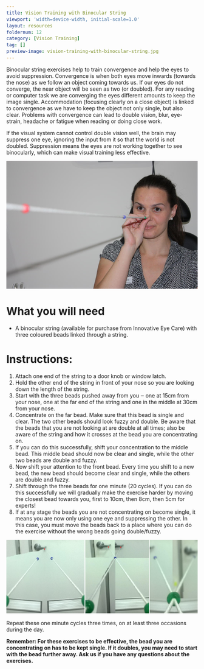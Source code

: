 ```yaml
---
title: Vision Training with Binocular String
viewport: 'width=device-width, initial-scale=1.0'
layout: resources
foldernum: 12
category: [Vision Training]
tag: []
preview-image: vision-training-with-binocular-string.jpg
---
```


Binocular string exercises help to train convergence and help the eyes to avoid suppression. Convergence is when both eyes move inwards (towards the nose) as we follow an object coming towards us. If our eyes do not converge, the near object will be seen as two (or doubled). For any reading or computer task we are converging the eyes different amounts to keep the image single. Accommodation (focusing clearly on a close object) is linked to convergence as we have to keep the object not only single, but also clear. Problems with convergence can lead to double vision, blur, eye-strain, headache or fatigue when reading or doing close work.

If the visual system cannot control double vision well, the brain may suppress one eye, ignoring the input from it so that the world is not doubled. Suppression means the eyes are not working together to see binocularly, which can make visual training less effective.

![](vision-training-with-binocular-string.jpg)

# What you will need

  * A binocular string (available for purchase from Innovative Eye Care) with three coloured beads linked through a string.

# Instructions:

   1. Attach one end of the string to a door knob or window latch.
   2. Hold the other end of the string in front of your nose so you are looking down the length of the string.
   3. Start with the three beads pushed away from you ‒ one at 15cm from your nose, one at the far end of the string and one in the middle at 30cm from your nose. 
   4. Concentrate on the far bead. Make sure that this bead is single and clear. The two other beads should look fuzzy and double. Be aware that the beads that you are not looking at are double at all times; also be aware of the string and how it crosses at the bead you are concentrating on.
   5. If you can do this successfully, shift your concentration to the middle bead. This middle bead should now be clear and single, while the other two beads are double and fuzzy. 
   6. Now shift your attention to the front bead. Every time you shift to a new bead, the new bead should become clear and single, while the others are double and fuzzy. 
   7. Shift through the three beads for one minute (20 cycles). If you can do this successfully we will gradually make the exercise harder by moving the closest bead towards you, first to 10cm, then 8cm, then 5cm for experts!
   8. If at any stage the beads you are not concentrating on become single, it means you are now only using one eye and suppressing the other. In this case, you must move the beads back to a place where you can do the exercise without the wrong beads going double/fuzzy.

![](brock-string-combo.jpg)

Repeat these one minute cycles three times, on at least three occasions during the day. 

**Remember: For these exercises to be effective, the bead you are concentrating on has to be kept single. If it doubles, you may need to start with the bead further away. Ask us if you have any questions about the exercises.**

